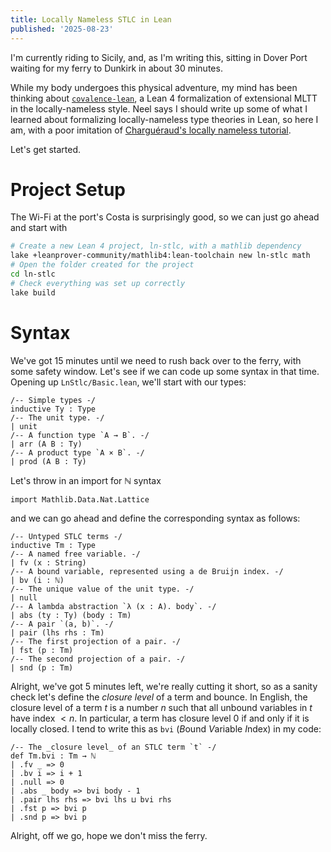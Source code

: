 ```yaml
---
title: Locally Nameless STLC in Lean
published: '2025-08-23'
---
```


I'm currently riding to Sicily, and, as I'm writing this, sitting in Dover Port waiting for my ferry
to Dunkirk in about 30 minutes. 

While my body undergoes this physical adventure, my mind has been thinking about
[`covalence-lean`](https://github.com/imbrem/covalence-lean), a Lean 4 formalization of extensional
MLTT in the locally-nameless style. Neel says I should write up some of what I learned about
formalizing locally-nameless type theories in Lean, so here I am, with a poor imitation of
[Charguéraud's locally nameless tutorial](https://chargueraud.org/research/2009/ln/main.pdf).

Let's get started.

# Project Setup

The Wi-Fi at the port's Costa is surprisingly good, so we can just go ahead and start with
```bash
# Create a new Lean 4 project, ln-stlc, with a mathlib dependency
lake +leanprover-community/mathlib4:lean-toolchain new ln-stlc math
# Open the folder created for the project
cd ln-stlc
# Check everything was set up correctly
lake build
```

# Syntax

We've got 15 minutes until we need to rush back over to the ferry, with some safety window. Let's
see if we can code up some syntax in that time. Opening up `LnStlc/Basic.lean`, we'll start with
our types:
```lean
/-- Simple types -/
inductive Ty : Type
/-- The unit type. -/
| unit
/-- A function type `A → B`. -/
| arr (A B : Ty)
/-- A product type `A × B`. -/
| prod (A B : Ty)
```
Let's throw in an import for ℕ syntax
```lean
import Mathlib.Data.Nat.Lattice
```
and we can go ahead and define the corresponding syntax as follows:
```lean
/-- Untyped STLC terms -/
inductive Tm : Type
/-- A named free variable. -/
| fv (x : String)
/-- A bound variable, represented using a de Bruijn index. -/
| bv (i : ℕ)
/-- The unique value of the unit type. -/
| null
/-- A lambda abstraction `λ (x : A). body`. -/
| abs (ty : Ty) (body : Tm)
/-- A pair `(a, b)`. -/
| pair (lhs rhs : Tm)
/-- The first projection of a pair. -/
| fst (p : Tm)
/-- The second projection of a pair. -/
| snd (p : Tm)
```
Alright, we've got 5 minutes left, we're really cutting it short, so as a sanity check let's define
the _closure level_ of a term and bounce. In English, the closure level of a term $t$ is a number
$n$ such that all unbound variables in $t$ have index $< n$. In particular, a term has closure level
$0$ if and only if it is locally closed. I tend to write this as `bvi` (*B*ound *V*ariable *I*ndex)
in my code:
```lean
/-- The _closure level_ of an STLC term `t` -/
def Tm.bvi : Tm → ℕ
| .fv _ => 0
| .bv i => i + 1
| .null => 0
| .abs _ body => bvi body - 1
| .pair lhs rhs => bvi lhs ⊔ bvi rhs
| .fst p => bvi p
| .snd p => bvi p
```
Alright, off we go, hope we don't miss the ferry.